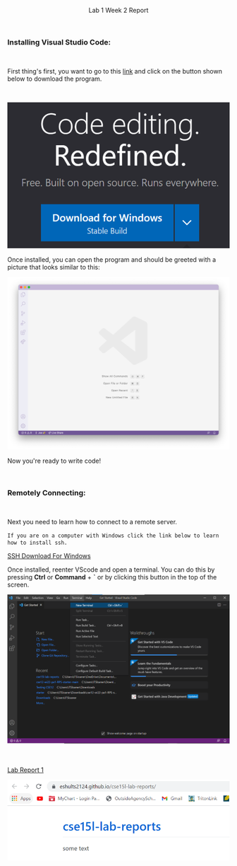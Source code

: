 <p align="center">
Lab 1 Week 2 Report
</p>
<br />

### **Installing Visual Studio Code:**
<br />  

First thing's first, you want to go to this 
[link](https://code.visualstudio.com/) and click on the button shown below to download the program. 

<br />   

![Image](VSCodeButton.png)

Once installed, you can open the program and should be greeted with a picture that looks similar to this:

![Image](vscode.png)

Now you're ready to write code!


<br /> 

### **Remotely Connecting:**

<br /> 

Next you need to learn how to connect to a remote server.

```
If you are on a computer with Windows click the link below to learn how to install ssh.
```
[SSH Download For Windows](https://docs.microsoft.com/en-us/windows-server/administration/openssh/openssh_install_firstuse)


Once installed, reenter VScode and open a terminal. You can do this by pressing **Ctrl** or **Command** + **`** or by clicking this button in the top of the screen. 

![Image](NewTerminal.png)


<br /> <br />
[Lab Report 1](https://www.youtube.com/watch?v=dQw4w9WgXcQ)

![Image](GithubPages.png)
